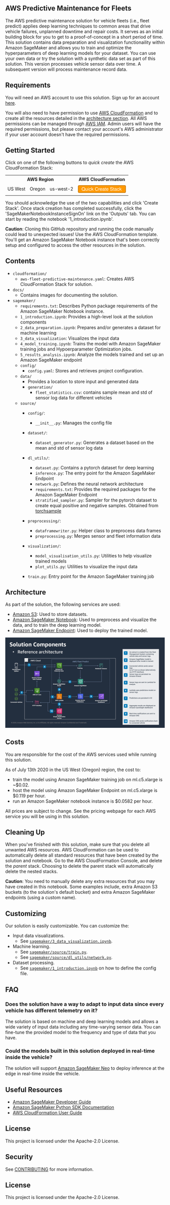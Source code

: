 ## AWS Predictive Maintenance for Fleets

The AWS predictive maintenance solution for vehicle fleets (i.e., fleet predict) applies deep learning techniques to common areas that drive vehicle failures, unplanned downtime and repair costs. It serves as an initial building block for you to get to a proof-of-concept in a short period of time. This solution contains data preparation and visualization functionaility within Amazon SageMaker and allows you to train and optimize the hyperparameters of deep learning models for your dataset. You can use your own data or try the solution with a synthetic data set as part of this solution. This version processes vehicle sensor data over time. A subsequent version will process maintenance record data.

## Requirements

You will need an AWS account to use this solution. Sign up for an account [here](https://aws.amazon.com/).

You will also need to have permission to use [AWS CloudFormation](https://aws.amazon.com/cloudformation/) and to create all the resources detailed in the [architecture section](#architecture). All AWS permissions can be managed through [AWS IAM](https://aws.amazon.com/iam/). Admin users will have the required permissions, but please contact your account's AWS administrator if your user account doesn't have the required permissions.

## Getting Started

Click on one of the following buttons to *quick create* the AWS CloudFormation Stack:

<table>
  <tr>
    <th colspan="3">AWS Region</td>
    <th>AWS CloudFormation</td>
  </tr>
  <tr>
    <td>US West</td>
    <td>Oregon</td>
    <td>us-west-2</td>
    <td align="center">
      <a href="https://us-west-2.console.aws.amazon.com/cloudformation/home?region=us-west-2#/stacks/create/review?templateURL=https://sagemaker-solutions-us-west-2.s3-us-west-2.amazonaws.com/aws-fleet-predictive-maintenance/cloudformation/aws-fleet-predictive-maintenance.yaml&stackName=sagemaker-solutions-fleet-predictive-maintenance">
        <img src="docs/launch_button.svg" height="30">
      </a>
    </td>
  </tr>
</table>

You should acknowledge the use of the two capabilities and click 'Create Stack'. Once stack creation has completed successfully, click the 'SageMakerNotebookInstanceSignOn' link on the 'Outputs' tab. You can start by reading the notebook '1_introduction.ipynb'.

**Caution**: Cloning this GitHub repository and running the code manually could lead to unexpected issues! Use the AWS CloudFormation template. You'll get an Amazon SageMaker Notebook instance that's been correctly setup and configured to access the other resources in the solution.

## Contents

* `cloudformation/`
  * `aws-fleet-predictive-maintenance.yaml`: Creates AWS CloudFormation Stack for solution.
* `docs/`
  * Contains images for documenting the solution.
* `sagemaker/`
  * `requirements.txt`: Describes Python package requirements of the Amazon SageMaker Notebook instance.
  * `1_introduction.ipynb`: Provides a high-level look at the solution components 
  * `2_data_preparation.ipynb`: Prepares and/or generates a dataset for machine learning
  * `3_data_visualization`: Visualizes the input data
  * `4_model_training.ipynb`: Trains the model with Amazon SageMaker training jobs and Hypoerparameter Optimization jobs.
  * `5_results_analysis.ipynb`: Analyze the models trained and set up an Amazon SageMaker endpoint
  * `config/`
    * `config.yaml`: Stores and retrieves project configuration.
  * `data/`
    * Provides a location to store input and generated data
    * `generation/`
        * `fleet_statistics.csv`: contains sample mean and std of sensor log data for different vehicles
  * `source/`
    * `config/`: 
        * `__init__.py`: Manages the config file
    * `dataset/`: 
        * `dataset_generator.py`: Generates a dataset based on the mean and std of sensor log data
    
    * `dl_utils/`:
        * `dataset.py`: Contains a pytorch dataset for deep learning
        * `inference.py`: The entry point for the Amazon SageMaker Endpoint
        * `network.py`: Defines the neural network architecture
        * `requirements.txt`: Provides the required packages for the Amazon SageMaker Endpoint
        * `stratified_sampler.py`: Sampler for the pytorch dataset to create equal positive and negative samples. Obtained from [torchsample](https://github.com/ncullen93/torchsample)
        
    * `preprocessing/`:
        * `dataframewriter.py`: Helper class to preprocess data frames
        * `preprocessing.py`: Merges sensor and fleet information data
    
    * `visualization/`:
        * `model_visualisation_utils.py`: Utilities to help visualize trained models
        * `plot_utils.py`: Utilities to visualize the input data
    * `train.py`: Entry point for the Amazon SageMaker training job
    

## Architecture

As part of the solution, the following services are used:

* [Amazon S3](https://aws.amazon.com/s3/): Used to store datasets.
* [Amazon SageMaker Notebook](https://aws.amazon.com/sagemaker/): Used to preprocess and visualize the data, and to train the deep learning model.
* [Amazon SageMaker Endpoint](https://aws.amazon.com/sagemaker/): Used to deploy the trained model.

![](docs/architecture.jpg)

## Costs

You are responsible for the cost of the AWS services used while running this solution.

As of July 13th 2020 in the US West (Oregon) region, the cost to:

* train the model using Amazon SageMaker training job on ml.c5.xlarge is ~$0.02.
* host the model using Amazon SageMaker Endpoint on ml.c5.xlarge is $0.119 per hour.
* run an Amazon SageMaker notebook instance is $0.0582 per hour.

All prices are subject to change. See the pricing webpage for each AWS service you will be using in this solution.

## Cleaning Up

When you've finished with this solution, make sure that you delete all
unwanted AWS resources. AWS CloudFormation can be used to automatically delete
all standard resources that have been created by the solution and notebook.
Go to the AWS CloudFormation Console, and delete the *parent* stack.
Choosing to delete the parent stack will automatically delete the nested stacks.

**Caution**: You need to manually delete any extra resources that you may have
created in this notebook. Some examples include, extra Amazon S3 buckets (to
the solution's default bucket) and extra Amazon SageMaker endpoints (using a
custom name).

## Customizing

Our solution is easily customizable. You can customize the:

* Input data visualizations.
  * See [`sagemaker/3_data_visualization.ipynb`](sagemaker/3_data_visualization.ipynb).
* Machine learning.
  * See [`sagemaker/source/train.py`](sagemaker/source/train.py).
  * See [`sagemaker/source/dl_utils/network.py`](sagemaker/source/dl_utils/network.py).
* Dataset processing.
  * See [`sagemaker/1_introduction.ipynb`](sagemaker/1_introduction.ipynb) on how to define the config file.

## FAQ

### Does the solution have a way to adapt to input data since every vehicle has different telemetry on it?

The solution is based on machine and deep learning models and allows a wide variety of input data including any time-varying sensor data. You can fine-tune the provided model to the frequency and type of data that you have.

### Could the models built in this solution deployed in real-time inside the vehicle?

The solution will support [Amazon SageMaker Neo](https://aws.amazon.com/sagemaker/neo/) to deploy inference at the edge in real-time inside the vehicle.


## Useful Resources

* [Amazon SageMaker Developer Guide](https://docs.aws.amazon.com/sagemaker/latest/dg/whatis.html)
* [Amazon SageMaker Python SDK Documentation](https://sagemaker.readthedocs.io/en/stable/)
* [AWS CloudFormation User Guide](https://docs.aws.amazon.com/AWSCloudFormation/latest/UserGuide/Welcome.html)


## License

This project is licensed under the Apache-2.0 License.

## Security

See [CONTRIBUTING](CONTRIBUTING.md#security-issue-notifications) for more information.

## License

This project is licensed under the Apache-2.0 License.

